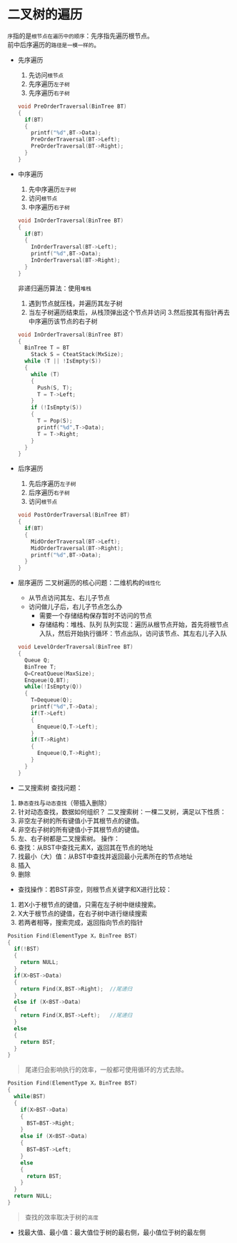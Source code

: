 # 二叉树的遍历
`序`指的是`根节点在遍历中的顺序`：先序指先遍历根节点。  
前中后序遍历的`路径是一模一样的`。
* 先序遍历
  1. 先访问`根节点`
  2. 先序遍历`左子树`
  3. 先序遍历`右子树`
  
  ```C
  void PreOrderTraversal(BinTree BT)
  {
    if(BT)
    {
      printf("%d",BT->Data);
      PreOrderTraversal(BT->Left);
      PreOrderTraversal(BT->Right);
    }
  }
  ```
* 中序遍历
  1. 先中序遍历`左子树`
  2. 访问`根节点`
  3. 中序遍历`右子树`
  ```C
  void InOrderTraversal(BinTree BT)
  {
    if(BT)
    {
      InOrderTraversal(BT->Left);
      printf("%d",BT->Data);
      InOrderTraversal(BT->Right);
    }
  }
  ```
  非递归遍历算法：使用`堆栈`
    1. 遇到节点就压栈，并遍历其左子树
    2. 当左子树遍历结束后，从栈顶弹出这个节点并访问
    3.然后按其有指针再去中序遍历该节点的右子树
  ```C
  void InOrderTraversal(BinTree BT)
  {
    BinTree T = BT
      Stack S = CteatStack(MxSize);
    while (T || !IsEmpty(S))
    {
      while (T)
      {
        Push(S, T);
        T = T->Left;
      }
      if (!IsEmpty(S))
      {
        T = Pop(S);
        printf("%d",T->Data);
        T = T->Right;
      }
    }
  }
  ```  
  
* 后序遍历
  1. 先后序遍历`左子树`
  2. 后序遍历`右子树`
  3. 访问`根节点`
  ```C
  void PostOrderTraversal(BinTree BT)
  {
    if(BT)
    {
      MidOrderTraversal(BT->Left);
      MidOrderTraversal(BT->Right);
      printf("%d",BT->Data);
    }
  }
  ```
* 层序遍历
二叉树遍历的核心问题：二维机构的`线性化`
  * 从节点访问其左、右儿子节点
  * 访问做儿子后，右儿子节点怎么办
    * 需要一个存储结构保存暂时不访问的节点
    * 存储结构：堆栈、队列
队列实现：遍历从根节点开始，首先将根节点入队，然后开始执行循环：节点出队，访问该节点、其左右儿子入队
  ```C
  void LevelOrderTraversal(BinTree BT)
  {
    Queue Q;
    BinTree T;
    Q=CreatQueue(MaxSize);
    Enqueue(Q,BT);
    while(!IsEmpty(Q))
    {
      T=Dequeue(Q);
      printf("%d",T->Data);
      if(T->Left)
      {
        Enqueue(Q,T->Left);
      }
      if(T->Right)
      {
        Enqueue(Q,T->Right);
      }
    }
  }
  ```
* 二叉搜索树
查找问题：
1. `静态查找`与`动态查找`（带插入删除）
2. 针对动态查找，数据如何组织？
二叉搜索树：一棵二叉树，满足以下性质：
1. 非空左子树的所有键值小于其根节点的键值。
2. 非空右子树的所有键值小于其根节点的键值。
3. 左、右子树都是二叉搜索树。
操作：
1. 查找：从BST中查找元素X，返回其在节点的地址
2. 找最小（大）值：从BST中查找并返回最小元素所在的节点地址
3. 插入
4. 删除
  * 查找操作：若BST非空，则根节点关键字和X进行比较：
  1. 若X小于根节点的键值，只需在左子树中继续搜索。
  2. X大于根节点的键值，在右子树中进行继续搜索
  3. 若两者相等，搜索完成，返回指向节点的指针
  
  ``` C
  Position Find(ElementType X，BinTree BST)
  {
    if(!BST)
    {
      return NULL;
    }
    if(X>BST->Data)
    {
      return Find(X,BST->Right);  //尾递归
    }
    else if (X<BST->Data)
    {
      return Find(X,BST->Left);   //尾递归
    }
    else
    {
      return BST;
    }
  }
  ```
>尾递归会影响执行的效率，一般都可使用循环的方式去除。
  ``` C
  Position Find(ElementType X，BinTree BST)
  {
    while(BST)
    {
      if(X>BST->Data)
      {
        BST=BST->Right;
      }
      else if (X<BST->Data)
      {
        BST=BST->Left;
      }
      else
      {
        return BST;
      }
    }
    return NULL;
  }
  ```
>查找的效率取决于树的`高度`
  * 找最大值、最小值：最大值位于树的最右侧，最小值位于树的最左侧
  
  
